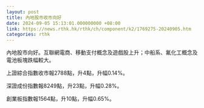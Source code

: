 ```yaml
---
layout: post
title: 內地股市收市向好
date: 2024-09-05 15:13:01.000000000 +08:00
link: https://news.rthk.hk/rthk/ch/component/k2/1769275-20240905.htm
categories: rthk
---
```


內地股市向好。互聯網電商、移動支付概念及遊戲股上升；中船系、氟化工概念及電池板塊跌幅較大。

上證綜合指數收市報2788點，升4點，升幅0.14%。

深證成份指數報8249點，升23點，升幅0.28%。

創業板指數報1564點，升10點，升幅0.65%。
